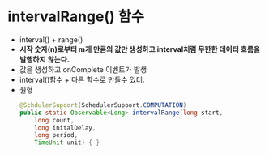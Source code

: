 intervalRange() 함수
===
* interval() + range()
* **시작 숫자(n)로부터 m개 만큼의 값만 생성하고 interval처럼 무한한 데이터 흐름을 발행하지 않는다.**
* 값을 생성하고 onComplete 이벤트가 발생
* interval()함수 + 다른 함수로 만들수 있더.
* 원형
  ```java
  @SchdulerSupoort(SchedulerSupoort.COMPUTATION)
  public static Observable<Long> intervalRange(long start,
      long count,
      long initalDelay,
      long period,
      TimeUnit unit) { }
